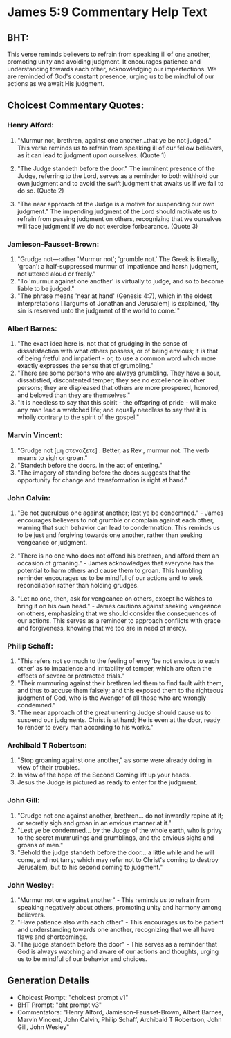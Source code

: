 # James 5:9 Commentary Help Text

## BHT:
This verse reminds believers to refrain from speaking ill of one another, promoting unity and avoiding judgment. It encourages patience and understanding towards each other, acknowledging our imperfections. We are reminded of God's constant presence, urging us to be mindful of our actions as we await His judgment.

## Choicest Commentary Quotes:
### Henry Alford:
1. "Murmur not, brethren, against one another...that ye be not judged." This verse reminds us to refrain from speaking ill of our fellow believers, as it can lead to judgment upon ourselves. (Quote 1)

2. "The Judge standeth before the door." The imminent presence of the Judge, referring to the Lord, serves as a reminder to both withhold our own judgment and to avoid the swift judgment that awaits us if we fail to do so. (Quote 2)

3. "The near approach of the Judge is a motive for suspending our own judgment." The impending judgment of the Lord should motivate us to refrain from passing judgment on others, recognizing that we ourselves will face judgment if we do not exercise forbearance. (Quote 3)

### Jamieson-Fausset-Brown:
1. "Grudge not—rather 'Murmur not'; 'grumble not.' The Greek is literally, 'groan': a half-suppressed murmur of impatience and harsh judgment, not uttered aloud or freely."
2. "To 'murmur against one another' is virtually to judge, and so to become liable to be judged."
3. "The phrase means 'near at hand' (Genesis 4:7), which in the oldest interpretations [Targums of Jonathan and Jerusalem] is explained, 'thy sin is reserved unto the judgment of the world to come.'"

### Albert Barnes:
1. "The exact idea here is, not that of grudging in the sense of dissatisfaction with what others possess, or of being envious; it is that of being fretful and impatient - or, to use a common word which more exactly expresses the sense that of grumbling."
2. "There are some persons who are always grumbling. They have a sour, dissatisfied, discontented temper; they see no excellence in other persons; they are displeased that others are more prospered, honored, and beloved than they are themselves."
3. "It is needless to say that this spirit - the offspring of pride - will make any man lead a wretched life; and equally needless to say that it is wholly contrary to the spirit of the gospel."

### Marvin Vincent:
1. "Grudge not [μη στεναζετε] . Better, as Rev., murmur not. The verb means to sigh or groan." 
2. "Standeth before the doors. In the act of entering." 
3. "The imagery of standing before the doors suggests that the opportunity for change and transformation is right at hand."

### John Calvin:
1. "Be not querulous one against another; lest ye be condemned." - James encourages believers to not grumble or complain against each other, warning that such behavior can lead to condemnation. This reminds us to be just and forgiving towards one another, rather than seeking vengeance or judgment.

2. "There is no one who does not offend his brethren, and afford them an occasion of groaning." - James acknowledges that everyone has the potential to harm others and cause them to groan. This humbling reminder encourages us to be mindful of our actions and to seek reconciliation rather than holding grudges.

3. "Let no one, then, ask for vengeance on others, except he wishes to bring it on his own head." - James cautions against seeking vengeance on others, emphasizing that we should consider the consequences of our actions. This serves as a reminder to approach conflicts with grace and forgiveness, knowing that we too are in need of mercy.

### Philip Schaff:
1. "This refers not so much to the feeling of envy 'be not envious to each other' as to impatience and irritability of temper, which are often the effects of severe or protracted trials."
2. "Their murmuring against their brethren led them to find fault with them, and thus to accuse them falsely; and this exposed them to the righteous judgment of God, who is the Avenger of all those who are wrongly condemned."
3. "The near approach of the great unerring Judge should cause us to suspend our judgments. Christ is at hand; He is even at the door, ready to render to every man according to his works."

### Archibald T Robertson:
1. "Stop groaning against one another," as some were already doing in view of their troubles.
2. In view of the hope of the Second Coming lift up your heads.
3. Jesus the Judge is pictured as ready to enter for the judgment.

### John Gill:
1. "Grudge not one against another, brethren... do not inwardly repine at it; or secretly sigh and groan in an envious manner at it." 
2. "Lest ye be condemned... by the Judge of the whole earth, who is privy to the secret murmurings and grumblings, and the envious sighs and groans of men."
3. "Behold the judge standeth before the door... a little while and he will come, and not tarry; which may refer not to Christ's coming to destroy Jerusalem, but to his second coming to judgment."

### John Wesley:
1. "Murmur not one against another" - This reminds us to refrain from speaking negatively about others, promoting unity and harmony among believers.
2. "Have patience also with each other" - This encourages us to be patient and understanding towards one another, recognizing that we all have flaws and shortcomings.
3. "The judge standeth before the door" - This serves as a reminder that God is always watching and aware of our actions and thoughts, urging us to be mindful of our behavior and choices.


## Generation Details
- Choicest Prompt: "choicest prompt v1"
- BHT Prompt: "bht prompt v3"
- Commentators: "Henry Alford, Jamieson-Fausset-Brown, Albert Barnes, Marvin Vincent, John Calvin, Philip Schaff, Archibald T Robertson, John Gill, John Wesley"
